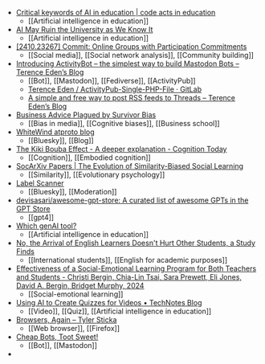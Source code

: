 - [Critical keywords of AI in education | code acts in education](https://codeactsineducation.wordpress.com/2024/11/08/critical-keywords-of-ai-in-education/)
	- [[Artificial intelligence in education]]
- [AI May Ruin the University as We Know It](https://archive.is/2024.10.31-171552/https://www.chronicle.com/article/ai-may-ruin-the-university-as-we-know-it)
	- [[Artificial intelligence in education]]
- [[2410.23267] Commit: Online Groups with Participation Commitments](https://arxiv.org/abs/2410.23267)
	- [[Social media]], [[Social network analysis]], [[Community building]]
- [Introducing ActivityBot – the simplest way to build Mastodon Bots – Terence Eden’s Blog](https://shkspr.mobi/blog/2024/11/introducing-activitybot-the-simplest-way-to-build-mastodon-bots/)
	- [[Bot]], [[Mastodon]], [[Fediverse]], [[ActivityPub]]
	- [Terence Eden / ActivityPub-Single-PHP-File · GitLab](https://gitlab.com/edent/activitypub-single-php-file/)
	- [A simple and free way to post RSS feeds to Threads – Terence Eden’s Blog](https://shkspr.mobi/blog/2024/11/a-simple-and-free-way-to-post-rss-feeds-to-threads/)
- [Business Advice Plagued by Survivor Bias](https://longform.asmartbear.com/survivor-bias/)
	- [[Bias in media]], [[Cognitive biases]], [[Business school]]
- [WhiteWind atproto blog](https://whtwnd.com/)
	- [[Bluesky]], [[Blog]]
- [The Kiki Bouba Effect - A deeper explanation - Cognition Today](https://cognitiontoday.com/the-kiki-bouba-effect-research-overview-explanation/)
	- [[Cognition]], [[Embodied cognition]]
- [SocArXiv Papers | The Evolution of Similarity-Biased Social Learning](https://osf.io/preprints/socarxiv/j7yas)
	- [[Similarity]], [[Evolutionary psychology]]
- [Label Scanner](https://blue.mackuba.eu/scanner/)
	- [[Bluesky]], [[Moderation]]
- [devisasari/awesome-gpt-store: A curated list of awesome GPTs in the GPT Store](https://github.com/devisasari/awesome-gpt-store)
	- [[gpt4]]
- [Which genAI tool?](https://which-genai-tool-qjmdi3d.gamma.site/)
	- [[Artificial intelligence in education]]
- [No, the Arrival of English Learners Doesn't Hurt Other Students, a Study Finds](https://www.edweek.org/teaching-learning/no-the-arrival-of-english-learners-doesnt-hurt-other-students-a-study-finds/2024/10)
	- [[International students]], [[English for academic purposes]]
- [Effectiveness of a Social-Emotional Learning Program for Both Teachers and Students - Christi Bergin, Chia-Lin Tsai, Sara Prewett, Eli Jones, David A. Bergin, Bridget Murphy, 2024](https://journals.sagepub.com/doi/10.1177/23328584241281284)
	- [[Social-emotional learning]]
- [Using AI to Create Quizzes for Videos • TechNotes Blog](https://blog.tcea.org/using-ai-to-create-quizzes-for-videos/)
	- [[Video]], [[Quiz]], [[Artificial intelligence in education]]
- [Browsers, Again – Tyler Sticka](https://tylersticka.com/journal/browsers-again/)
	- [[Web browser]], [[Firefox]]
- [Cheap Bots, Toot Sweet!](https://cheapbotstootsweet.com/)
	- [[Bot]], [[Mastodon]]
-